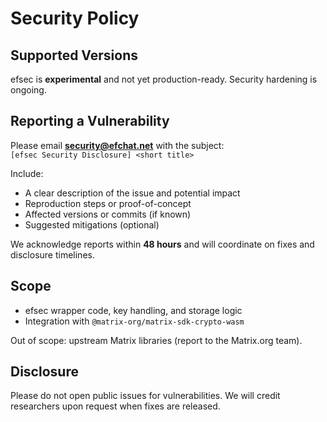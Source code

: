 # Security Policy

## Supported Versions

efsec is **experimental** and not yet production-ready. Security hardening is ongoing.

## Reporting a Vulnerability

Please email **security@efchat.net** with the subject:  
`[efsec Security Disclosure] <short title>`

Include:

- A clear description of the issue and potential impact
- Reproduction steps or proof-of-concept
- Affected versions or commits (if known)
- Suggested mitigations (optional)

We acknowledge reports within **48 hours** and will coordinate on fixes and disclosure timelines.

## Scope

- efsec wrapper code, key handling, and storage logic
- Integration with `@matrix-org/matrix-sdk-crypto-wasm`

Out of scope: upstream Matrix libraries (report to the Matrix.org team).

## Disclosure

Please do not open public issues for vulnerabilities. We will credit researchers upon request when fixes are released.
